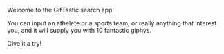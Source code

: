 Welcome to the GifTastic search app!

You can input an athelete or a sports team, or really anything that interest you, and it will supply you with 10 fantastic giphys.

Give it a try!

